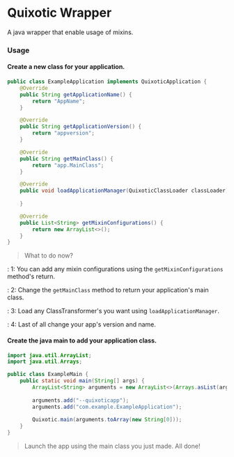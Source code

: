 # Quixotic Wrapper

A java wrapper that enable usage of mixins.

### Usage 

#### Create a new class for your application.

````java
public class ExampleApplication implements QuixoticApplication {
    @Override
    public String getApplicationName() {
        return "AppName";
    }

    @Override
    public String getApplicationVersion() {
        return "appversion";
    }

    @Override
    public String getMainClass() {
        return "app.MainClass";
    }

    @Override
    public void loadApplicationManager(QuixoticClassLoader classLoader) {
        
    }

    @Override
    public List<String> getMixinConfigurations() {
        return new ArrayList<>();
    }
}
````

> What to do now?

: 1: You can add any mixin configurations using the `getMixinConfigurations` method's return.

: 2: Change the `getMainClass` method to return your application's main class.

: 3: Load any ClassTransformer's you want using `loadApplicationManager`.

: 4: Last of all change your app's version and name.

#### Create the java main to add your application class.

````java
import java.util.ArrayList;
import java.util.Arrays;

public class ExampleMain {
    public static void main(String[] args) {
        ArrayList<String> arguments = new ArrayList<>(Arrays.asList(args));
        
        arguments.add("--quixoticapp");
        arguments.add("com.example.ExampleApplication");
        
        Quixotic.main(arguments.toArray(new String[0]));
    }
}
````

> Launch the app using the main class you just made.
> All done!
